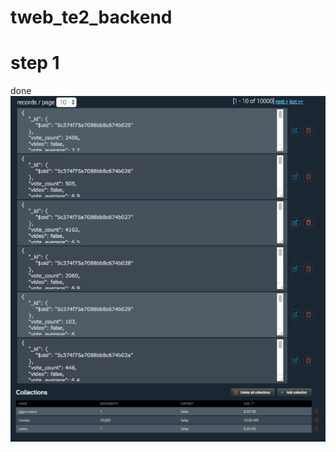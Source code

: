 # tweb_te2_backend

# step 1

done 
<img src="proof1.png"
     style="float: left; margin-right: 10px;" />

<img src="proof2.png"
    style="float: left; margin-right: 10px;" />

